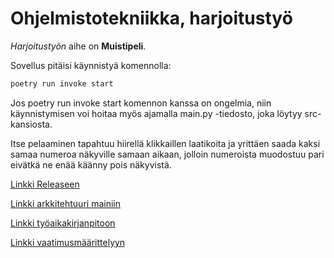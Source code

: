 # Ohjelmistotekniikka, harjoitustyö

*Harjoitustyön* aihe on **Muistipeli**.

Sovellus pitäisi käynnistyä komennolla: 
```bash
poetry run invoke start
```
Jos poetry run invoke start komennon kanssa on ongelmia, niin käynnistymisen voi hoitaa myös ajamalla main.py -tiedosto, joka löytyy src-kansiosta.

Itse pelaaminen tapahtuu hiirellä klikkaillen laatikoita ja yrittäen saada kaksi samaa numeroa näkyville samaan aikaan, jolloin numeroista muodostuu pari eivätkä ne enää käänny pois näkyvistä.


[Linkki Releaseen](https://github.com/Fapacus/ot-harjoitustyo/releases/tag/viikko5)

[Linkki arkkitehtuuri mainiin](dokumentaatio/arkkitehtuuri_main.md)

[Linkki työaikakirjanpitoon](dokumentaatio/tyoaikakirjanpito.md)

[Linkki vaatimusmäärittelyyn](dokumentaatio/vaatimusmaarittely.md)
